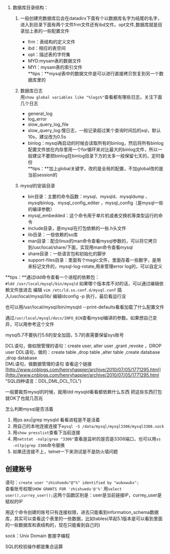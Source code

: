 1. 数据库目录结构：
	1.  一般创建完数据库后会在datadirx下面有个以数据库名字为结尾的名字，进入到目录下面有两个文件frm文件还有ibd文件。opt文件,数据库就是目录加上表的一些配置文件
		- frm：表结构的定义文件
		- ibd：相应的表空间
		- opt：描述表的字符集
		- MYD:mysam表的数据文件
		- MYI：mysam表的索引文件    
	**tips：**mysql表中的数据文件是可以进行直接拷贝恢复到另一个数据库里的 

	2. 数据库日志  
		用`show global variables like "%logs%"`查看都有哪些日志，关注下面几个日志
		- general_log 
		- log_error 
		- slow_query_log_file  
		- slow_query_log:慢日志，一般记录超过某个查询时间后的sql，默认10s，建议改为0.5s
		- binlog：mysql再启动的时候会读取所有的binlog，然后将所有binlog配置文件放在内存里用一个for循环来对比最大的binlog文件，所以一般建议不要把binlog在binlog目录下方的太多一般保留七天的，定时备份  
	**tips：**加上global关键字，改的是全局的配置，不加global改的是当前session的  

	3. mysql的安装目录 
		- bin目录：主要的命令函数：mysql、mysqld、mysqldump 、mysqlbinlog、mysql_config_editer ，mysql_config（是mysql一些的编译参数）
		- mysql_embedded：这个命令用于单片机或者交换机等类型运行的命令
		- include目录，是mysql在打包依赖的一些.h头文件
		- lib目录：一些依赖的so库
		- man目录：配合linux的man命令查看mysql参数的，可以将它拷贝到/usr/local/share/下面，实现用man命令查看mysql
		- share目录：一些语言包和初始化的脚步
		- support-files目录：里面有个magic文件，里面存着一些数字，是用来标记文件的，mysql-log-rotate,用来管理error log的，可以自定义
		

**tips：**通过ldd命令查看一个进程的依赖包：  
    `#ldd /usr/local/mysql/bin/mysqld`
如果哪个版本库不对的话，可以通过编辑依赖文件放进去
编辑 `vim /etc/ld.so.conf.d/mysql.conf`
插入/usr/local/mysql/lib/
编辑ldconfig -p 执行，最后看运行没
	
也可以用/usr/local/mysql/bin/mysqld --print-defaults看看加载了什么配置文件

通过`/usr/local/mysql/docs/INFO_BIN`查看mysql编译的参数。如果想自己变异，可以用参考这个文件

mysql5.7不要执行5.6的安全加固，5.7的表需要保留sys账号 

DCL语句，做权限管理的语句：create user, alter user ,grant ,revoke ，DROP user
DDL语句，做的：create table ,drop table ,alter table ,create database ,drop database  
DML语句，做数据管理的语句
查看这个链接[http://www.cnblogs.com/henryhappier/archive/2010/07/05/1771295.html](http://www.cnblogs.com/henryhappier/archive/2010/07/05/1771295.html "SQL四种语言：DDL,DML,DCL,TCL")

一般要裁剪mysql的时候，就用ldd mysqld看看都依赖什么东西 把这些东西打包就OK了也就几百兆

怎么判断mysql是否活着  
1. 用ps axu|grep mysqld 看看进程是不是活着  
2. 用自己的本地连接连接下`mysql -S /data/mysql/mysql3306/mysql3306.sock`  
3. 用`show presslist`查看下当前连接  
4. 用`netstat -nalp|greo "3306"`查看是监听的是否是3306端口，也可以用`ss -nltp|grep 3306`命令替换  
5. 如果还连接不上，telnet一下来测试是不是防火墙问题

## 创建账号 
语句：`create user "zhishuedu"@"%" identified by "wubxwubx";`  
查看账号权限`SHOW GRANTS FOR 'zhishuedu'@'%'` 
用`select user(),currey_user();`这两个函数区别是：user是当前链接IP，currey_user是赋权的IP

用这个命令创建的账号只有连接权限，进去只能看到information_schema数据库，其实可以查看这个表里的一些数据，比如tables(早起5.1版本是可以看到里面的一些数据库和表结构的，现在只能看到自己的)

sock：Unix Domain 套接字编程 

SQL的校验操作都是集合运算

